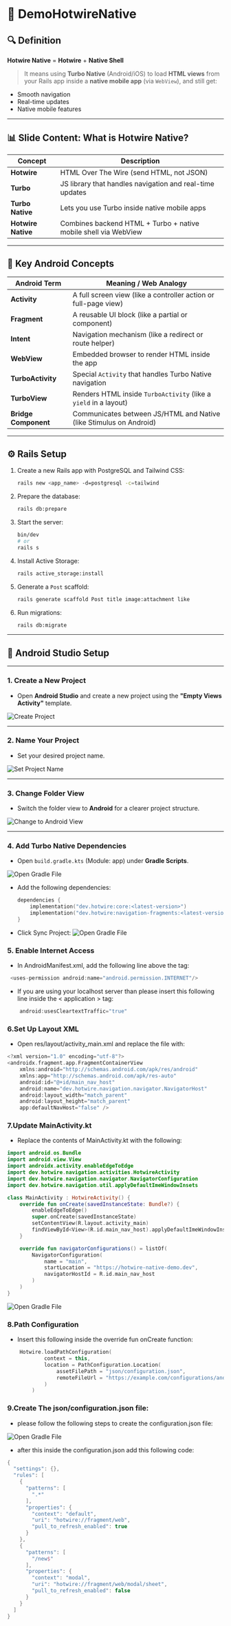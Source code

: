 # 🚀 DemoHotwireNative

## 🔍 Definition

**Hotwire Native** = **Hotwire** + **Native Shell**

> It means using **Turbo Native** (Android/iOS) to load **HTML views** from your Rails app inside a **native mobile app** (via `WebView`), and still get:
- Smooth navigation  
- Real-time updates  
- Native mobile features

---

## 📊 Slide Content: What is Hotwire Native?

| Concept         | Description                                                              |
|-----------------|--------------------------------------------------------------------------|
| **Hotwire**      | HTML Over The Wire (send HTML, not JSON)                                |
| **Turbo**        | JS library that handles navigation and real-time updates                |
| **Turbo Native** | Lets you use Turbo inside native mobile apps                            |
| **Hotwire Native** | Combines backend HTML + Turbo + native mobile shell via WebView       |

---

## 📱 Key Android Concepts

| Android Term       | Meaning / Web Analogy                                                   |
|--------------------|-------------------------------------------------------------------------|
| **Activity**         | A full screen view (like a controller action or full-page view)        |
| **Fragment**         | A reusable UI block (like a partial or component)                      |
| **Intent**           | Navigation mechanism (like a redirect or route helper)                 |
| **WebView**          | Embedded browser to render HTML inside the app                         |
| **TurboActivity**    | Special `Activity` that handles Turbo Native navigation                |
| **TurboView**        | Renders HTML inside `TurboActivity` (like a `yield` in a layout)       |
| **Bridge Component** | Communicates between JS/HTML and Native (like Stimulus on Android)     |

---

## ⚙️ Rails Setup

1. Create a new Rails app with PostgreSQL and Tailwind CSS:

    ```bash
    rails new <app_name> -d=postgresql -c=tailwind
    ```

2. Prepare the database:

    ```bash
    rails db:prepare
    ```

3. Start the server:

    ```bash
    bin/dev
    # or
    rails s
    ```

4. Install Active Storage:

    ```bash
    rails active_storage:install
    ```

5. Generate a `Post` scaffold:

    ```bash
    rails generate scaffold Post title image:attachment like
    ```

6. Run migrations:

    ```bash
    rails db:migrate
    ```

---

## 📱 Android Studio Setup

---

### 1. Create a New Project

- Open **Android Studio** and create a new project using the **"Empty Views Activity"** template.

![Create Project](./Hotwire%20Native%20Presentation/01.PNG)

---

### 2. Name Your Project

- Set your desired project name.

![Set Project Name](./Hotwire%20Native%20Presentation/02.PNG)

---

### 3. Change Folder View

- Switch the folder view to **Android** for a clearer project structure.

![Change to Android View](./Hotwire%20Native%20Presentation/03.PNG)

---

### 4. Add Turbo Native Dependencies

- Open `build.gradle.kts` (Module: app) under **Gradle Scripts**.

![Open Gradle File](./Hotwire%20Native%20Presentation/04.PNG)

- Add the following dependencies:

  ```kotlin
  dependencies {
      implementation("dev.hotwire:core:<latest-version>")
      implementation("dev.hotwire:navigation-fragments:<latest-version>")
  }


- Click Sync Project:
![Open Gradle File](./Hotwire%20Native%20Presentation/05.png)

### 5. Enable Internet Access
- In AndroidManifest.xml, add the following line above the <application> tag:

 ```kotlin
  <uses-permission android:name="android.permission.INTERNET"/>
```
- If you are using your localhost server than please insert this following line inside the < application > tag:

```kotlin
    android:usesCleartextTraffic="true"
```
### 6.Set Up Layout XML
- Open res/layout/activity_main.xml and replace the file with:

```kotlin
<?xml version="1.0" encoding="utf-8"?>
<androidx.fragment.app.FragmentContainerView
    xmlns:android="http://schemas.android.com/apk/res/android"
    xmlns:app="http://schemas.android.com/apk/res-auto"
    android:id="@+id/main_nav_host"
    android:name="dev.hotwire.navigation.navigator.NavigatorHost"
    android:layout_width="match_parent"
    android:layout_height="match_parent"
    app:defaultNavHost="false" />
```
### 7.Update MainActivity.kt
- Replace the contents of MainActivity.kt with the following:
```kotlin
import android.os.Bundle
import android.view.View
import androidx.activity.enableEdgeToEdge
import dev.hotwire.navigation.activities.HotwireActivity
import dev.hotwire.navigation.navigator.NavigatorConfiguration
import dev.hotwire.navigation.util.applyDefaultImeWindowInsets

class MainActivity : HotwireActivity() {
    override fun onCreate(savedInstanceState: Bundle?) {
        enableEdgeToEdge()
        super.onCreate(savedInstanceState)
        setContentView(R.layout.activity_main)
        findViewById<View>(R.id.main_nav_host).applyDefaultImeWindowInsets()
    }

    override fun navigatorConfigurations() = listOf(
        NavigatorConfiguration(
            name = "main",
            startLocation = "https://hotwire-native-demo.dev",
            navigatorHostId = R.id.main_nav_host
        )
    )
}
```
![Open Gradle File](./Hotwire%20Native%20Presentation/06.png)

### 8.Path Configuration

- Insert this following inside the override fun onCreate function:

```kotlin
    Hotwire.loadPathConfiguration(
            context = this,
            location = PathConfiguration.Location(
                assetFilePath = "json/configuration.json",
                remoteFileUrl = "https://example.com/configurations/android_v1.json"
            )
        )
```

### 9.Create The json/configuration.json file:

- please follow the following steps to create the configuration.json file:

![Open Gradle File](./Hotwire%20Native%20Presentation/07.png)

- after this inside the configuration.json add this following code:

```kotlin
{
  "settings": {},
  "rules": [
    {
      "patterns": [
        ".*"
      ],
      "properties": {
        "context": "default",
        "uri": "hotwire://fragment/web",
        "pull_to_refresh_enabled": true
      }
    },
    {
      "patterns": [
        "/new$"
      ],
      "properties": {
        "context": "modal",
        "uri": "hotwire://fragment/web/modal/sheet",
        "pull_to_refresh_enabled": false
      }
    }
  ]
}
```

